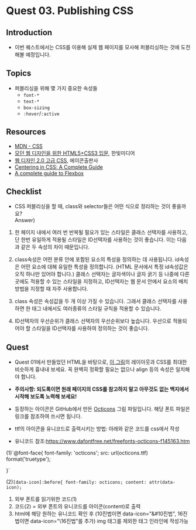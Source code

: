 # Quest 03. Publishing CSS


## Introduction
* 이번 퀘스트에서는 CSS를 이용해 실제 웹 페이지를 모사해 퍼블리싱하는 것에 도전해볼 예정입니다.

## Topics
* 퍼블리싱을 위해 몇 가지 중요한 속성들
  * `font-*`
  * `text-*`
  * `box-sizing`
  * `:hover`/`:active`

## Resources
* [MDN - CSS](https://developer.mozilla.org/ko/docs/Web/CSS)
* [모던 웹 디자인을 위한 HTML5+CSS3 입문](http://www.yes24.com/24/Goods/15683538?Acode=101), 한빛미디어
* [웹 디자인 2.0 고급 CSS](http://www.yes24.com/24/Goods/2808075?Acode=101), 에이콘출판사
* [Centering in CSS: A Complete Guide](https://css-tricks.com/centering-css-complete-guide/)
* [A complete guide to Flexbox](https://css-tricks.com/snippets/css/a-guide-to-flexbox/)

## Checklist
* CSS 퍼블리싱을 할 때, class와 selector들은 어떤 식으로 정리하는 것이 좋을까요?<br>
Answer)
1. 한 페이지 내에서 여러 번 반복될 필요가 있는 스타일은 클래스 선택자를 사용하고, 단 한번 유일하게 적용될 스타일은 ID선택자를 사용하는 것이 좋습니다. 이는 다음과 같은 두 속성의 차이 때문입니다.

2. class속성은 어떤 분류 안에 포함된 요소의 특성을 정의하는 데 사용됩니다.
id속성은 어떤 요소에 대해 유일한 특성을 정의합니다. (HTML 문서에서 특정 id속성값은 오직 하나만 있어야 합니다.)
클래스 선택자는 글자색이나 글자 굵기 등 나중에 다른 곳에도 적용할 수 있는 스타일을 지정하고, ID선택자는 웹 문서 안에서 요소의 배치 방법을 지정할 때 자주 사용합니다.

3. class 속성은 속성값을 두 개 이상 가질 수 있습니다. 그래서 클래스 선택자를 사용하면 한 태그 내에서도 여러종류의 스타일 규칙을 적용할 수 있습니다.

4. ID선택자의 우선순위가 클래스 선택자의 우선순위보다 높습니다. 우선으로 적용되어야 할 스타일을 ID선택자를 사용하여 정의하는 것이 좋습니다.

## Quest
* Quest 01에서 만들었던 HTML을 바탕으로, [이 그림](github.png)의 레이아웃과 CSS를 최대한 비슷하게 흉내내 보세요. 꼭 완벽히 정확할 필요는 없으나 align 등의 속성은 일치해야 합니다.
* **주의사항: 되도록이면 원래 페이지의 CSS를 참고하지 말고 아무것도 없는 백지에서 시작해 보도록 노력해 보세요!**
* 등장하는 아이콘은 GitHub에서 만든 [Octicons](https://octicons.github.com/) 그림 파일입니다. 해당 폰트 파일은 링크를 참조하여 쓰시면 됩니다.

* ttf의 아이콘을 유니코드로 출력시키는 방법:
아래와 같은 코드를 css에서 작성
* 유니코드 참조:https://www.dafontfree.net/freefonts-octicons-f145163.htm

(1)`@font-face{
    font-family: 'octicons';
    src: url(octicons.ttf) format('truetype');
    
}`

(2)`[data-icon]:before{
    font-family: octicons;
    content: attr(data-icon);`
1. 외부 폰트를 읽기위한 코드(1)
2. 코드(2) = 외부 폰트의 유니코드를 아이콘(content)로 출력
3. html에 해당 원하는 유니코드 확인 후 (10진법이면 data-icon="&#10진법", 16진법이면 data-icon="\16진법"를 추가) img 태그를 제외한 태그 인라인에 작성가능<br>
